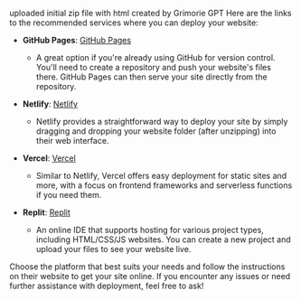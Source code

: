 uploaded initial zip 
file with html created by Grimorie GPT
Here are the links to the recommended services where you can deploy your website:

- **GitHub Pages**: [GitHub Pages](https://pages.github.com/)
  - A great option if you're already using GitHub for version control. You'll need to create a repository and push your website's files there. GitHub Pages can then serve your site directly from the repository.

- **Netlify**: [Netlify](https://www.netlify.com/)
  - Netlify provides a straightforward way to deploy your site by simply dragging and dropping your website folder (after unzipping) into their web interface.

- **Vercel**: [Vercel](https://vercel.com/)
  - Similar to Netlify, Vercel offers easy deployment for static sites and more, with a focus on frontend frameworks and serverless functions if you need them.

- **Replit**: [Replit](https://replit.com/~)
  - An online IDE that supports hosting for various project types, including HTML/CSS/JS websites. You can create a new project and upload your files to see your website live.

Choose the platform that best suits your needs and follow the instructions on their website to get your site online. If you encounter any issues or need further assistance with deployment, feel free to ask!
